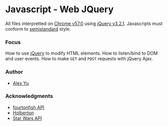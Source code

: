# Javascript - Web JQuery

All files interpretted on [Chrome v57.0](https://www.google.com/chrome/) using [jQuery v3.2.1](https://code.jquery.com/). Javascripts must conform to [semistandard](https://github.com/Flet/semistandard) style.

### Focus
How to use [jQuery](https://code.jquery.com/) to modify HTML elements. How to listen/bind to DOM and user events. How to make `GET` and `POST` requests with jQuery Ajax.

### Author
- [Alex Yu](https://github.com/AlexYu01)
### Acknowledgments
- [fourtonfish API](https://fourtonfish.com/)
- [Holberton](https://www.holbertonschool.com/)
- [Star Wars API](https://swapi.co/)
